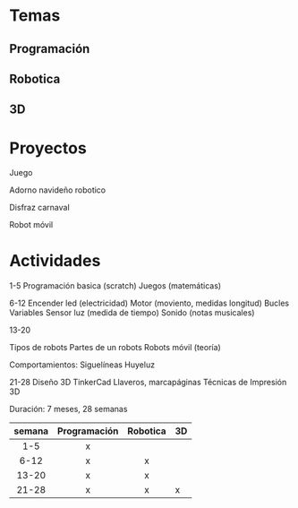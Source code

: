 # Temas

## Programación
## Robotica
## 3D



# Proyectos

Juego

Adorno navideño robotico

Disfraz carnaval

Robot móvil

# Actividades

1-5 
Programación basica (scratch)
Juegos (matemáticas)

6-12
Encender led (electricidad)
Motor	(moviento, medidas longitud)
Bucles
Variables
Sensor luz (medida de tiempo)
Sonido (notas musicales)

13-20

Tipos de robots
Partes de un robots
Robots móvil (teoría)

Comportamientos:
	Siguelíneas
	Huyeluz

21-28 
Diseño 3D
TinkerCad
	Llaveros, marcapáginas
Técnicas de Impresión 3D




Duración: 7 meses, 28 semanas

|semana	|Programación|Robotica|3D|
|:---:|:---:|:---:|---|
| 1-5 | x |||
| 6-12 | x |x||
| 13-20 | x |x||
| 21-28 | x |x|x|

